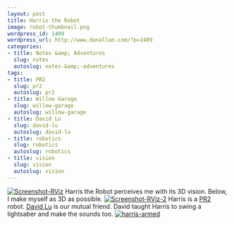 ```yaml
---
layout: post
title: Harris the Robot
image: robot-thumbnail.png
wordpress_id: 1489
wordpress_url: http://www.danallan.com/?p=1489
categories:
- title: Notes &amp; Adventures
  slug: notes
  autoslug: notes-&amp;-adventures
tags:
- title: PR2
  slug: pr2
  autoslug: pr2
- title: Willow Garage
  slug: willow-garage
  autoslug: willow-garage
- title: David Lu
  slug: david-lu
  autoslug: david-lu
- title: robotics
  slug: robotics
  autoslug: robotics
- title: vision
  slug: vision
  autoslug: vision
---
```

[![](http://www.danallan.com/wp-content/uploads/2011/10/Screenshot-RViz-1024x593.png "Screenshot-RViz")](http://www.danallan.com/wp-content/uploads/2011/10/Screenshot-RViz.png)
Harris the Robot perceives me with its 3D vision. Below, I make myself as 3D as possible.
[![](http://www.danallan.com/wp-content/uploads/2011/10/Screenshot-RViz-2-1024x593.png "Screenshot-RViz-2")](http://www.danallan.com/wp-content/uploads/2011/10/Screenshot-RViz-2.png)
Harris is a [PR2](http://www.willowgarage.com/pages/pr2/overview "Willow Garage PR2") robot. [David Lu](http://www.probablydavid.com "Probably David") is our mutual friend. David taught Harris to swing a lightsaber and make the sounds too.
[![](http://www.danallan.com/wp-content/uploads/2011/10/harris-armed-1024x612.jpg "harris-armed")](http://www.danallan.com/wp-content/uploads/2011/10/harris-armed.jpg)

